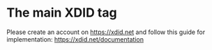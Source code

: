# The main XDID tag

Please create an account on https://xdid.net and follow this guide for implementation: https://xdid.net/documentation